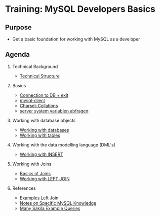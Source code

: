 # Training: MySQL Developers Basics 

## Purpose 

  * Get a basic foundation for working with MySQL as a developer 

## Agenda 

  1. Technical Background 
     * [Technical Structure](/technical-background/basics.md)
 
  1. Basics 
     * [Connection to DB + exit](/basics/connection-db.md) 
     * [mysql-client](mysql-client.md) 
     * [Charset-Collations](basic/charset-collation.md)
     * [server system variablen abfragen](server-system-variables.md) 
     
  1. Working with database objects 
     * [Working with databases](/database-objects/databases.md) 
     * [Working with tables](/database-objects/tables.md) 
     
  1. Working with the data modelling language (DML's)
     * [Working with INSERT](/data-modelling-commands/insert.md)
     
  1. Working with Joins 
     * [Basics of Joins](joins/overview.md) 
     * [Working with LEFT JOIN](/joins/left-join.md)
     
  1. References 
     * [Examples Left Join](https://www.quackit.com/mysql/examples/mysql_left_join.cfm)
     * [Notes on Specific MySQL Knowledge](https://www.burnison.ca/notes)
     * [Many Sakila Example Queries](https://github.com/ashok-bidani/MySQL-Sakila-queries-and-joins)
     
  

